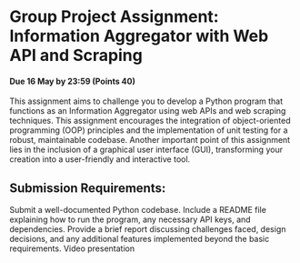 # Group Project Assignment: Information Aggregator with Web API and Scraping

#### Due 16 May by 23:59 (Points 40)
This assignment aims to challenge you to develop a Python program that functions as an Information Aggregator using web APIs and web scraping techniques. This assignment encourages the integration of object-oriented programming (OOP) principles and the implementation of unit testing for a robust, maintainable codebase. Another important point of this assignment lies in the inclusion of a graphical user interface (GUI), transforming your creation into a user-friendly and interactive tool.

## Submission Requirements:

Submit a well-documented Python codebase.
Include a README file explaining how to run the program, any necessary API keys, and dependencies.
Provide a brief report discussing challenges faced, design decisions, and any additional features implemented beyond the basic requirements.
Video presentation
